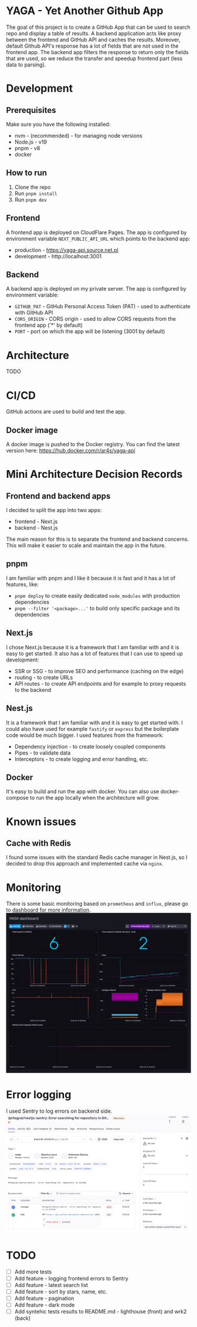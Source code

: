 # YAGA - Yet Another Github App
The goal of this project is to create a GitHub App that can be used to search repo and display a table of results.
A backend application acts like proxy between the frontend and GitHub API and caches the results.
Moreover, default Github API's response has a lot of fields that are not used in the frontend app.
The backend app filters the response to return only the fields that are used, so we reduce the transfer and speedup frontend part (less data to parsing).

# Development

## Prerequisites
Make sure you have the following installed:
- nvm - (recommended) - for managing node versions
- Node.js - v19
- pnpm - v8
- docker

## How to run
1. Clone the repo
1. Run `pnpm install`
1. Run `pnpm dev`

## Frontend
A frontend app is deployed on CloudFlare Pages.
The app is configured by environment variable `NEXT_PUBLIC_API_URL` which points to the backend app:
 - production - https://yaga-api.source.net.pl
 - development - http://localhost:3001

## Backend
A backend app is deployed on my private server.
The app is configured by environment variable:
 - `GITHUB_PAT` - GitHub Personal Access Token (PAT) - used to authenticate with GitHub API
 - `CORS_ORIGIN` - CORS origin - used to allow CORS requests from the frontend app ('*' by default)
 - `PORT` - port on which the app will be listening (3001 by default)

# Architecture
TODO


# CI/CD
GitHub actions are used to build and test the app.
## Docker image
A docker image is pushed to the Docker registry.
You can find the latest version here: https://hub.docker.com/r/ar4s/yaga-api

# Mini Architecture Decision Records
## Frontend and backend apps
I decided to split the app into two apps:
- frontend - Next.js
- backend - Nest.js

The main reason for this is to separate the frontend and backend concerns.
This will make it easier to scale and maintain the app in the future.

## pnpm
I am familiar with pnpm and I like it because it is fast and it has a lot of features, like:
 - `pnpm deploy` to create easily dedicated `node_modules` with production dependencies
 - `pnpm --filter '<package>...'` to build only specific package and its dependencies

## Next.js
I chose Next.js because it is a framework that I am familiar with and it is easy to get started.
It also has a lot of features that I can use to speed up development:
  - SSR or SSG - to improve SEO and performance (caching on the edge)
  - routing - to create URLs
  - API routes - to create API endpoints and for example to proxy requests to the backend

## Nest.js
It is a framework that I am familiar with and it is easy to get started with.
I could also have used for example `fastify` or `express` but the boilerplate code would be much bigger.
I used features from the framework:
  - Dependency injection - to create loosely coupled components
  - Pipes - to validate data
  - Interceptors - to create logging and error handling, etc.

## Docker
It's easy to build and run the app with docker. You can also use docker-compose to run the app locally when the architecture will grow.

# Known issues
## Cache with Redis
I found some issues with the standard Redis cache manager in Nest.js, so I decided to drop this approach and implemented cache via `nginx`.

# Monitoring
There is some basic monitoring based on `prometheus` and `influx`, please go to [dashboard for more information](https://influx.source.net.pl/orgs/3a7c2facbd09c15a/dashboards/0afb3b47d1d51000?lower=now%28%29%20-%201h).
![dashboard](./docs/dashboard.png)

# Error logging
I used Sentry to log errors on backend side.
![issue](./docs/sentry.png)


# TODO
- [ ] Add more tests
- [ ] Add feature - logging frontend errors to Sentry
- [ ] Add feature - latest search list
- [ ] Add feature - sort by stars, name, etc.
- [ ] Add feature - pagination
- [ ] Add feature - dark mode
- [ ] Add syntehic tests results to README.md - lighthouse (front) and wrk2 (back)
